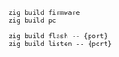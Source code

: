 
`zig build firmware`  
`zig build pc`  

`zig build flash -- {port}`  
`zig build listen -- {port}`  
